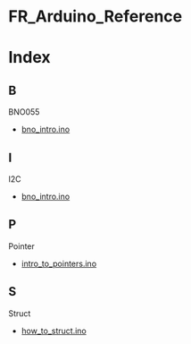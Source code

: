 # FR_Arduino_Reference

# Index
## B
BNO055
- [bno_intro.ino](https://github.com/frstray/FR_Arduino_Reference/blob/main/sensors/bno_intro.ino)
## I
I2C
- [bno_intro.ino](https://github.com/frstray/FR_Arduino_Reference/blob/main/sensors/bno_intro.ino)
## P
Pointer 
- [intro_to_pointers.ino](https://github.com/frstray/FR_Arduino_Reference/blob/main/Basic_Arduino_Concepts/intro_to_pointers.ino)
## S
Struct
- [how_to_struct.ino](https://github.com/frstray/FR_Arduino_Reference/blob/main/Basic_Arduino_Concepts/how_to_struct.ino)

